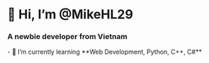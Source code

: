 <h1>👋 Hi, I’m @MikeHL29</h1>
<h3>A newbie developer from Vietnam</h3>
- 🌱 I’m currently learning **Web Development, Python, C++, C#**
